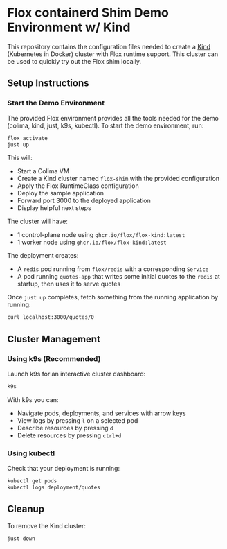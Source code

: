 # Flox containerd Shim Demo Environment w/ Kind

This repository contains the configuration files needed to create a [Kind](https://kind.sigs.k8s.io/) (Kubernetes in Docker) cluster with Flox runtime support. This cluster can be used to quickly try out the Flox shim locally.

## Setup Instructions

### Start the Demo Environment

The provided Flox environment provides all the tools needed for the demo
(colima, kind, just, k9s, kubectl).
To start the demo environment, run:

```bash
flox activate
just up
```

This will:
- Start a Colima VM
- Create a Kind cluster named `flox-shim` with the provided configuration
- Apply the Flox RuntimeClass configuration
- Deploy the sample application
- Forward port 3000 to the deployed application
- Display helpful next steps

The cluster will have:
- 1 control-plane node using `ghcr.io/flox/flox-kind:latest`
- 1 worker node using `ghcr.io/flox/flox-kind:latest`

The deployment creates:
- A `redis` pod running from `flox/redis` with a corresponding `Service`
- A pod running `quotes-app` that writes some initial quotes to the `redis` at startup, then uses it to serve quotes

Once `just up` completes, fetch something from the running application by
running:
```bash
curl localhost:3000/quotes/0
```

## Cluster Management

### Using k9s (Recommended)

Launch k9s for an interactive cluster dashboard:

```bash
k9s
```

With k9s you can:
- Navigate pods, deployments, and services with arrow keys
- View logs by pressing `l` on a selected pod
- Describe resources by pressing `d`
- Delete resources by pressing `ctrl+d`

### Using kubectl

Check that your deployment is running:

```bash
kubectl get pods
kubectl logs deployment/quotes
```


## Cleanup

To remove the Kind cluster:

```bash
just down
```
